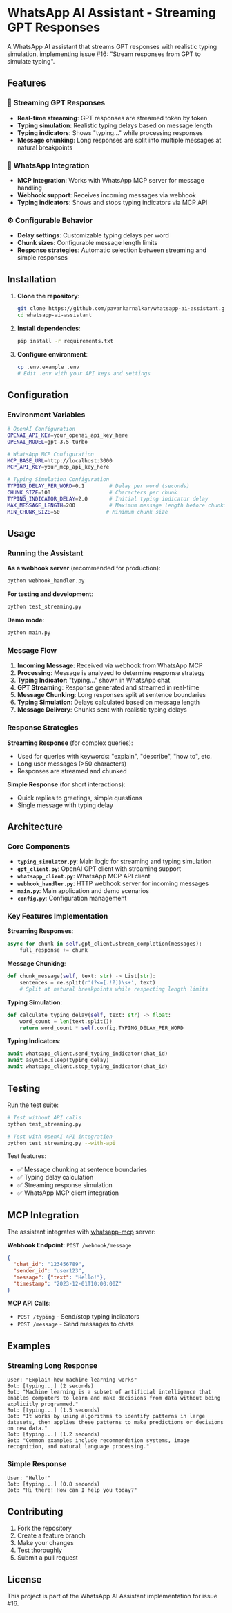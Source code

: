 # WhatsApp AI Assistant - Streaming GPT Responses

A WhatsApp AI assistant that streams GPT responses with realistic typing simulation, implementing issue #16: "Stream responses from GPT to simulate typing".

## Features

### 🔄 Streaming GPT Responses
- **Real-time streaming**: GPT responses are streamed token by token
- **Typing simulation**: Realistic typing delays based on message length
- **Typing indicators**: Shows "typing..." while processing responses
- **Message chunking**: Long responses are split into multiple messages at natural breakpoints

### 📱 WhatsApp Integration
- **MCP Integration**: Works with WhatsApp MCP server for message handling
- **Webhook support**: Receives incoming messages via webhook
- **Typing indicators**: Shows and stops typing indicators via MCP API

### ⚙️ Configurable Behavior
- **Delay settings**: Customizable typing delays per word
- **Chunk sizes**: Configurable message length limits
- **Response strategies**: Automatic selection between streaming and simple responses

## Installation

1. **Clone the repository**:
   ```bash
   git clone https://github.com/pavankarnalkar/whatsapp-ai-assistant.git
   cd whatsapp-ai-assistant
   ```

2. **Install dependencies**:
   ```bash
   pip install -r requirements.txt
   ```

3. **Configure environment**:
   ```bash
   cp .env.example .env
   # Edit .env with your API keys and settings
   ```

## Configuration

### Environment Variables

```bash
# OpenAI Configuration
OPENAI_API_KEY=your_openai_api_key_here
OPENAI_MODEL=gpt-3.5-turbo

# WhatsApp MCP Configuration  
MCP_BASE_URL=http://localhost:3000
MCP_API_KEY=your_mcp_api_key_here

# Typing Simulation Configuration
TYPING_DELAY_PER_WORD=0.1        # Delay per word (seconds)
CHUNK_SIZE=100                   # Characters per chunk
TYPING_INDICATOR_DELAY=2.0       # Initial typing indicator delay
MAX_MESSAGE_LENGTH=200           # Maximum message length before chunking
MIN_CHUNK_SIZE=50               # Minimum chunk size
```

## Usage

### Running the Assistant

**As a webhook server** (recommended for production):
```bash
python webhook_handler.py
```

**For testing and development**:
```bash
python test_streaming.py
```

**Demo mode**:
```bash
python main.py
```

### Message Flow

1. **Incoming Message**: Received via webhook from WhatsApp MCP
2. **Processing**: Message is analyzed to determine response strategy
3. **Typing Indicator**: "typing..." shown in WhatsApp chat
4. **GPT Streaming**: Response generated and streamed in real-time
5. **Message Chunking**: Long responses split at sentence boundaries
6. **Typing Simulation**: Delays calculated based on message length
7. **Message Delivery**: Chunks sent with realistic typing delays

### Response Strategies

**Streaming Response** (for complex queries):
- Used for queries with keywords: "explain", "describe", "how to", etc.
- Long user messages (>50 characters)
- Responses are streamed and chunked

**Simple Response** (for short interactions):
- Quick replies to greetings, simple questions
- Single message with typing delay

## Architecture

### Core Components

- **`typing_simulator.py`**: Main logic for streaming and typing simulation
- **`gpt_client.py`**: OpenAI GPT client with streaming support  
- **`whatsapp_client.py`**: WhatsApp MCP API client
- **`webhook_handler.py`**: HTTP webhook server for incoming messages
- **`main.py`**: Main application and demo scenarios
- **`config.py`**: Configuration management

### Key Features Implementation

**Streaming Responses**:
```python
async for chunk in self.gpt_client.stream_completion(messages):
    full_response += chunk
```

**Message Chunking**:
```python
def chunk_message(self, text: str) -> List[str]:
    sentences = re.split(r'(?<=[.!?])\s+', text)
    # Split at natural breakpoints while respecting length limits
```

**Typing Simulation**:
```python
def calculate_typing_delay(self, text: str) -> float:
    word_count = len(text.split())
    return word_count * self.config.TYPING_DELAY_PER_WORD
```

**Typing Indicators**:
```python
await whatsapp_client.send_typing_indicator(chat_id)
await asyncio.sleep(typing_delay)
await whatsapp_client.stop_typing_indicator(chat_id)
```

## Testing

Run the test suite:
```bash
# Test without API calls
python test_streaming.py

# Test with OpenAI API integration
python test_streaming.py --with-api
```

Test features:
- ✅ Message chunking at sentence boundaries
- ✅ Typing delay calculation
- ✅ Streaming response simulation
- ✅ WhatsApp MCP client integration

## MCP Integration

The assistant integrates with [whatsapp-mcp](https://github.com/lharries/whatsapp-mcp) server:

**Webhook Endpoint**: `POST /webhook/message`
```json
{
  "chat_id": "123456789",
  "sender_id": "user123", 
  "message": {"text": "Hello!"},
  "timestamp": "2023-12-01T10:00:00Z"
}
```

**MCP API Calls**:
- `POST /typing` - Send/stop typing indicators
- `POST /message` - Send messages to chats

## Examples

### Streaming Long Response
```
User: "Explain how machine learning works"
Bot: [typing...] (2 seconds)
Bot: "Machine learning is a subset of artificial intelligence that enables computers to learn and make decisions from data without being explicitly programmed."
Bot: [typing...] (1.5 seconds) 
Bot: "It works by using algorithms to identify patterns in large datasets, then applies these patterns to make predictions or decisions on new data."
Bot: [typing...] (1.2 seconds)
Bot: "Common examples include recommendation systems, image recognition, and natural language processing."
```

### Simple Response
```
User: "Hello!"
Bot: [typing...] (0.8 seconds)
Bot: "Hi there! How can I help you today?"
```

## Contributing

1. Fork the repository
2. Create a feature branch
3. Make your changes
4. Test thoroughly
5. Submit a pull request

## License

This project is part of the WhatsApp AI Assistant implementation for issue #16.